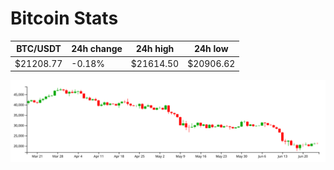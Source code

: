 # Bitcoin Stats

BTC/USDT|24h change|24h high|24h low|
|---|---|---|---|
|$21208.77|-0.18%|$21614.50|$20906.62|

<img src="./chart.svg">
